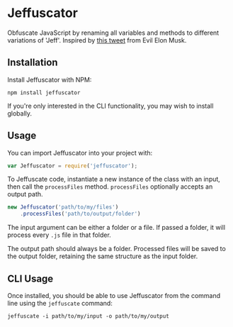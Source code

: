 # Jeffuscator
Obfuscate JavaScript by renaming all variables and methods to different variations of 'Jeff'. Inspired by [this tweet](https://twitter.com/MrEvilMusk/status/1061856821005205504) from Evil Elon Musk.

## Installation
 
Install Jeffuscator with NPM:

```
npm install jeffuscator
```

If you're only interested in the CLI functionality, you may wish to install globally.

## Usage

You can import Jeffuscator into your project with:

```javascript
var Jeffuscator = require('jeffuscator');
```

To Jeffuscate code, instantiate a new instance of the class with an input, then call the `processFiles` method. `processFiles` optionally accepts an output path.

```javascript
new Jeffuscator('path/to/my/files')
    .processFiles('path/to/output/folder')
```

The input argument can be either a folder or a file. If passed a folder, it will process every `.js` file in that folder.

The output path should always be a folder. Processed files will be saved to the output folder, retaining the same structure as the input folder.


## CLI Usage

Once installed, you should be able to use Jeffuscator from the command line using the `jeffuscate` command:

```
jeffuscate -i path/to/my/input -o path/to/my/output
```